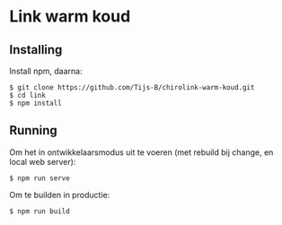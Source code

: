 # Link warm koud

## Installing
Install npm, daarna:

```console
$ git clone https://github.com/Tijs-B/chirolink-warm-koud.git
$ cd link
$ npm install
```

## Running
Om het in ontwikkelaarsmodus uit te voeren (met rebuild bij change, en local web server):
```console
$ npm run serve
```

Om te builden in productie:
```console
$ npm run build
```

